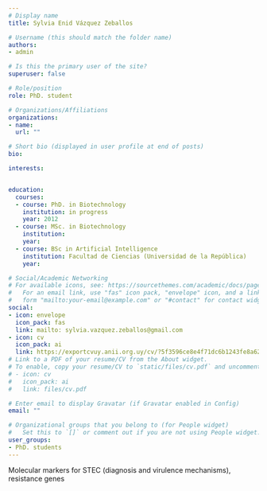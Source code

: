 ```yaml
---
# Display name
title: Sylvia Enid Vázquez Zeballos

# Username (this should match the folder name)
authors:
- admin

# Is this the primary user of the site?
superuser: false

# Role/position
role: PhD. student

# Organizations/Affiliations
organizations:
- name: 
  url: ""

# Short bio (displayed in user profile at end of posts)
bio: 

interests:


education:
  courses:
  - course: PhD. in Biotechnology
    institution: in progress
    year: 2012
  - course: MSc. in Biotechnology
    institution: 
    year: 
  - course: BSc in Artificial Intelligence
    institution: Facultad de Ciencias (Universidad de la República)
    year: 

# Social/Academic Networking
# For available icons, see: https://sourcethemes.com/academic/docs/page-builder/#icons
#   For an email link, use "fas" icon pack, "envelope" icon, and a link in the
#   form "mailto:your-email@example.com" or "#contact" for contact widget.
social:
- icon: envelope
  icon_pack: fas
  link: mailto: sylvia.vazquez.zeballos@gmail.com
- icon: cv
  icon_pack: ai
  link: https://exportcvuy.anii.org.uy/cv/?5f3596ce8e4f71dc6b1243fe8a62e0b7d42b059e7484b702fc90182489b5d6ba537ddb39c3fd629a68060d9da23cdc5681a4f4204ccce2f8462a34891dc9ea29
# Link to a PDF of your resume/CV from the About widget.
# To enable, copy your resume/CV to `static/files/cv.pdf` and uncomment the lines below.
# - icon: cv
#   icon_pack: ai
#   link: files/cv.pdf

# Enter email to display Gravatar (if Gravatar enabled in Config)
email: ""

# Organizational groups that you belong to (for People widget)
#   Set this to `[]` or comment out if you are not using People widget.
user_groups:
- PhD. students
---
```


Molecular markers for STEC (diagnosis and virulence mechanisms), resistance genes
